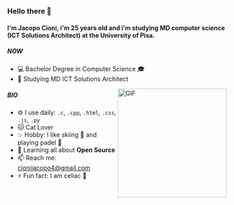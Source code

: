 ### Hello there 👋

#### I'm Jacopo Cioni, i'm 25 years old and i'm studying MD computer science (ICT Solutions Architect) at the University of Pisa.

##### NOW

- :computer: Bachelor Degree in Computer Science :mortar_board:
- :pushpin: Studying MD ICT Solutions Architect

<img align="right" alt="GIF" src="https://c.tenor.com/bQCHJwgCNuMAAAAC/kitten-cat.gif" width="250px" height="250px"/>

##### BIO

- ⚙️ I use daily: `.c`, `.cpp`, `.html`, `.css`, `.js`, `.py`
- 🐱 Cat Lover 
- :boom: Hobby: I like skiing :ski: and playing padel :tennis:
- 🌱 Learning all about **Open Source**
- 📫 Reach me: cionijacopo4@gmail.com
- ⚡️ Fun fact: I am celiac :bread:
